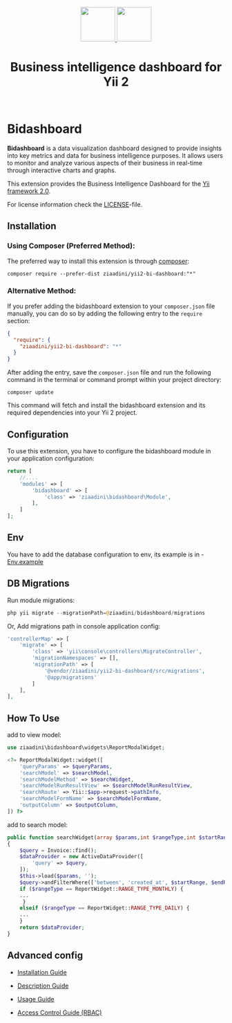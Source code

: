 <p align="center">
    <a href="https://en.wikipedia.org/wiki/Business_intelligence" target="_blank" rel="external">
        <img src="https://raw.githubusercontent.com/ziaadini/yii2-bi-dashboard/master/src/img/yii.png" height="80px">
    </a>
    <a href="https://en.wikipedia.org/wiki/Business_intelligence" target="_blank" rel="external">
        <img src="https://raw.githubusercontent.com/ziaadini/yii2-bi-dashboard/master/src/img/BI.png" height="80px">
    </a>
    <h1 align="center">Business intelligence dashboard for Yii 2</h1>
    <br>
</p>

# Bidashboard

**Bidashboard** is a data visualization dashboard designed to provide insights into key metrics and data for business
intelligence purposes. It allows users to monitor and analyze various aspects of their business in real-time through
interactive charts and graphs.

This extension provides the Business Intelligence Dashboard for the [Yii framework 2.0](http://www.yiiframework.com).

For license information check the [LICENSE](LICENSE.md)-file.

Installation
------------

### Using Composer (Preferred Method):

The preferred way to install this extension is through [composer](http://getcomposer.org/download/):

```
composer require --prefer-dist ziaadini/yii2-bi-dashboard:"*"
```

### Alternative Method:

If you prefer adding the bidashboard extension to your `composer.json` file manually, you can do so by adding the
following entry to the `require` section:

```json
{
  "require": {
    "ziaadini/yii2-bi-dashboard": "*"
  }
}
```

After adding the entry, save the `composer.json` file and run the following command in the terminal or command prompt
within your project directory:

```
composer update
```

This command will fetch and install the bidashboard extension and its required dependencies into your Yii 2 project.

Configuration
-------------

To use this extension, you have to configure the bidashboard module in your application configuration:

```php
return [
    //....
    'modules' => [
        'bidashboard' => [
            'class' => 'ziaadini\bidashboard\Module',
        ],
    ]
];
```




Env
-------------
You have to add the database configuration to env, its example is in - [Env.example](./src/env-config/.env.example)

DB Migrations
-------------

Run module migrations:

```php
php yii migrate --migrationPath=@ziaadini/bidashboard/migrations
```

Or, Add migrations path in console application config:

```php
'controllerMap' => [
    'migrate' => [
        'class' => 'yii\console\controllers\MigrateController',
        'migrationNamespaces' => [],
        'migrationPath' => [
            '@vendor/ziaadini/yii2-bi-dashboard/src/migrations',
            '@app/migrations'
        ]
    ],
],
```

How To Use
-------------
add to view model:

```php
use ziaadini\bidashboard\widgets\ReportModalWidget;

<?= ReportModalWidget::widget([
    'queryParams' => $queryParams,
    'searchModel' => $searchModel,
    'searchModelMethod' => $searchWidget,
    'searchModelRunResultView' => $searchModelRunResultView,
    'searchRoute' => Yii::$app->request->pathInfo,
    'searchModelFormName' => $searchModelFormName,
    'outputColumn' => $outputColumn,
]) ?>
```

add to search model:

```php
public function searchWidget(array $params,int $rangeType,int $startRange,int $endRange)
{
    $query = Invoice::find();
    $dataProvider = new ActiveDataProvider([
        'query' => $query,
    ]);
    $this->load($params, '');
    $query->andFilterWhere(['between', 'created_at', $startRange, $endRange]);
    if ($rangeType == ReportWidget::RANGE_TYPE_MONTHLY) {
    ...
     }
    elseif ($rangeType == ReportWidget::RANGE_TYPE_DAILY) {
    ...    
    }
    return $dataProvider;
}
```
Advanced config
-------------
- [Installation Guide](./src/guide/installation.md)

- [Description Guide](./src/guide/description.md)

- [Usage Guide](./src/guide/usage.md)

- [Access Control Guide (RBAC)](./src/guide/rbac.md)